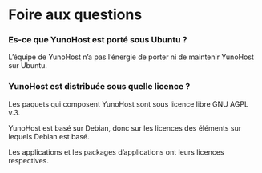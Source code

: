 # Foire aux questions

### Es-ce que YunoHost est porté sous Ubuntu ?
L’équipe de YunoHost n’a pas l’énergie de porter ni de maintenir YunoHost sur Ubuntu.

### YunoHost est distribuée sous quelle licence ?
Les paquets qui composent YunoHost sont sous licence libre GNU AGPL v.3.

YunoHost est basé sur Debian, donc sur les licences des éléments sur lequels Debian est basé.

Les applications et les packages d’applications ont leurs licences respectives.

